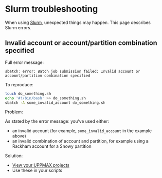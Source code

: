 # Slurm troubleshooting

When using [Slurm](slurm.md), unexpected things may happen.
This page describes Slurm errors.

## Invalid account or account/partition combination specified

Full error message:

```text
sbatch: error: Batch job submission failed: Invalid account or account/partition combination specified
```

To reproduce:

```bash
touch do_something.sh
echo '#!/bin/bash' >> do_something.sh 
sbatch -A some_invalid_account do_something.sh 
```

Problem:

As stated by the error message: you've used either:

- an invalid account (for example, `some_invalid_account` in the example above)
- an invalid combination of account and partition,
  for example using a Rackham account for a Snowy partition

Solution:

- [View your UPPMAX projects](https://docs.uppmax.uu.se/getting_started/project/#view-your-uppmax-projects)
- Use these in your scripts
